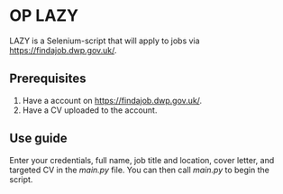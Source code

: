 # OP LAZY
LAZY is a Selenium-script that will apply to jobs via https://findajob.dwp.gov.uk/. 

## Prerequisites
1. Have a account on https://findajob.dwp.gov.uk/.
2. Have a CV uploaded to the account.

## Use guide
Enter your credentials, full name, job title and location, cover letter, and targeted CV in the *main.py* file. You can then call *main.py* to begin the script.



